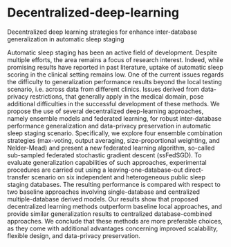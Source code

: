 # Decentralized-deep-learning
Decentralized deep learning strategies for enhance inter-database generalization in automatic sleep staging

Automatic sleep staging has been an active field of development. Despite multiple efforts, the area remains a focus of research interest. Indeed, while promising results have reported in past literature, uptake of automatic sleep scoring in the clinical setting remains low. One of the current issues regards the difficulty to generalization performance results beyond the local testing scenario, i.e. across data from different clinics. Issues derived from data-privacy restrictions, that generally apply in the medical domain, pose additional difficulties in the successful development of these methods. We propose the use of several decentralized deep-learning approaches, namely ensemble models and federated learning, for robust inter-database performance generalization and data-privacy preservation in automatic sleep staging scenario. Specifically, we explore four ensemble combination strategies (max-voting, output averaging, size-proportional weighting, and Nelder-Mead) and present a new federated learning algorithm, so-called sub-sampled federated stochastic gradient descent (ssFedSGD). To evaluate generalization capabilities of such approaches, experimental procedures are carried out using a leaving-one-database-out direct-transfer scenario on six independent and heterogeneous public sleep staging databases. The resulting performance is compared with respect to two baseline approaches involving single-database and centralized multiple-database derived models. Our results show that proposed decentralized learning methods outperform baseline local approaches, and provide similar generalization results to centralized database-combined approaches. We conclude that these methods are more preferable choices, as they come with additional advantages concerning improved scalability, flexible design, and data-privacy preservation.
